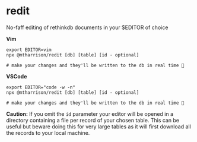 # redit

No-faff editing of rethinkdb documents in your $EDITOR of choice

__Vim__
```
export EDITOR=vim
npx @mtharrison/redit [db] [table] [id - optional]

# make your changes and they'll be written to the db in real time 🎉
```

__VSCode__
```
export EDITOR="code -w -n"
npx @mtharrison/redit [db] [table] [id - optional]

# make your changes and they'll be written to the db in real time 🎉
```

**Caution:** If you omit the `id` parameter your editor will be opened in a directory containing a file per record of your chosen table. This can be useful but beware doing this for very large tables as it will first download all the records to your local machine.

